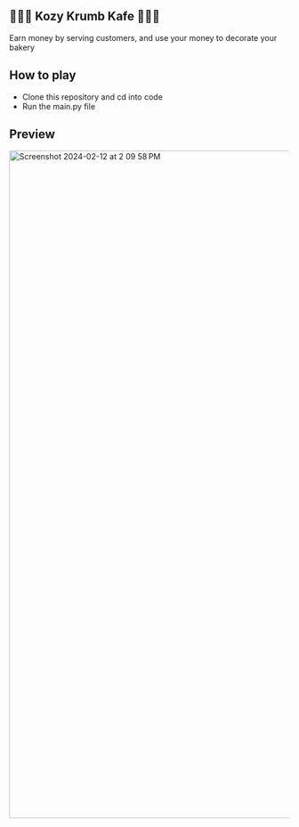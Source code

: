 ## 🍩🍰🥐 Kozy Krumb Kafe 🍩🍰🥐
Earn money by serving customers, and use your money to decorate your bakery

## How to play
- Clone this repository and cd into code
- Run the main.py file

## Preview
<img width="1200" alt="Screenshot 2024-02-12 at 2 09 58 PM" src="https://github.com/winslowchurch/GetBaked/assets/96850547/4f6cc68f-a15e-4a93-b255-a1f77a96e663">
